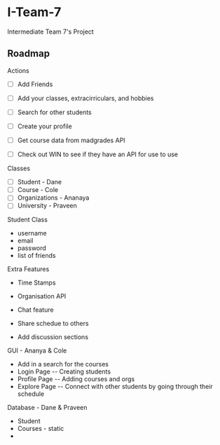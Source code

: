 # I-Team-7
Intermediate Team 7's Project

## Roadmap

Actions
  - [ ] Add Friends
  - [ ] Add your classes, extracirriculars, and hobbies
  - [ ] Search for other students
  - [ ] Create your profile
  - [ ] Get course data from madgrades API
  - [ ] Check out WIN to see if they have an API for use to use


Classes
- [ ] Student - Dane
- [ ] Course - Cole
- [ ] Organizations - Ananaya
- [ ] University - Praveen  

Student Class
- username
- email
- password
- list of friends 

Extra Features
- Time Stamps
- Organisation API
- Chat feature
- Share schedue to others





- Add discussion sections

GUI - Ananya & Cole
- Add in a search for the courses
- Login Page -- Creating students
- Profile Page -- Adding courses and orgs
- Explore Page -- Connect with other students by going through their schedule

Database - Dane & Praveen
- Student
- Courses - static
- 





